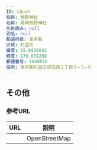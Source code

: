 ```yaml
---
ID: cQueh
総称: 熊野神社
名称: 尾崎熊野神社
名称読み: null
別名: null
都道府県: 東京都
区域: 杉並区
緯度: 35.6936042
経度: 139.631288
郵便番号: 1660016
住所: 東京都杉並区成田西３丁目９−３−９
---
```


## その他

### 参考URL

| URL | 説明          |
| --- | ------------- |
|     | OpenStreetMap |
